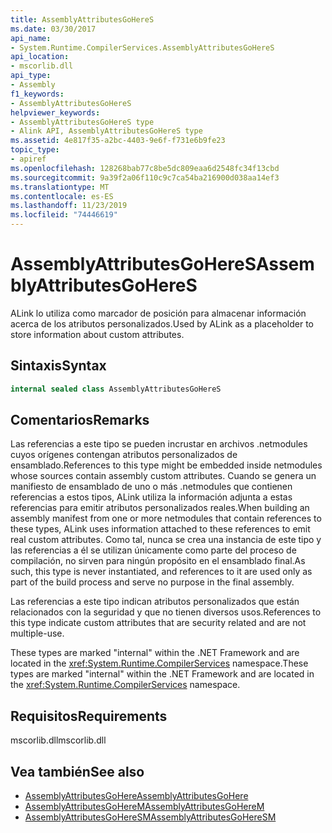 ```yaml
---
title: AssemblyAttributesGoHereS
ms.date: 03/30/2017
api_name:
- System.Runtime.CompilerServices.AssemblyAttributesGoHereS
api_location:
- mscorlib.dll
api_type:
- Assembly
f1_keywords:
- AssemblyAttributesGoHereS
helpviewer_keywords:
- AssemblyAttributesGoHereS type
- Alink API, AssemblyAttributesGoHereS type
ms.assetid: 4e817f35-a2bc-4403-9e6f-f731e6b9fe23
topic_type:
- apiref
ms.openlocfilehash: 128268bab77c8be5dc809eaa6d2548fc34f13cbd
ms.sourcegitcommit: 9a39f2a06f110c9c7ca54ba216900d038aa14ef3
ms.translationtype: MT
ms.contentlocale: es-ES
ms.lasthandoff: 11/23/2019
ms.locfileid: "74446619"
---
```

# <a name="assemblyattributesgoheres"></a><span data-ttu-id="13e99-102">AssemblyAttributesGoHereS</span><span class="sxs-lookup"><span data-stu-id="13e99-102">AssemblyAttributesGoHereS</span></span>

<span data-ttu-id="13e99-103">ALink lo utiliza como marcador de posición para almacenar información acerca de los atributos personalizados.</span><span class="sxs-lookup"><span data-stu-id="13e99-103">Used by ALink as a placeholder to store information about custom attributes.</span></span>

## <a name="syntax"></a><span data-ttu-id="13e99-104">Sintaxis</span><span class="sxs-lookup"><span data-stu-id="13e99-104">Syntax</span></span>

```csharp
internal sealed class AssemblyAttributesGoHereS
```

## <a name="remarks"></a><span data-ttu-id="13e99-105">Comentarios</span><span class="sxs-lookup"><span data-stu-id="13e99-105">Remarks</span></span>

<span data-ttu-id="13e99-106">Las referencias a este tipo se pueden incrustar en archivos .netmodules cuyos orígenes contengan atributos personalizados de ensamblado.</span><span class="sxs-lookup"><span data-stu-id="13e99-106">References to this type might be embedded inside netmodules whose sources contain assembly custom attributes.</span></span> <span data-ttu-id="13e99-107">Cuando se genera un manifiesto de ensamblado de uno o más .netmodules que contienen referencias a estos tipos, ALink utiliza la información adjunta a estas referencias para emitir atributos personalizados reales.</span><span class="sxs-lookup"><span data-stu-id="13e99-107">When building an assembly manifest from one or more netmodules that contain references to these types, ALink uses information attached to these references to emit real custom attributes.</span></span> <span data-ttu-id="13e99-108">Como tal, nunca se crea una instancia de este tipo y las referencias a él se utilizan únicamente como parte del proceso de compilación, no sirven para ningún propósito en el ensamblado final.</span><span class="sxs-lookup"><span data-stu-id="13e99-108">As such, this type is never instantiated, and references to it are used only as part of the build process and serve no purpose in the final assembly.</span></span>

<span data-ttu-id="13e99-109">Las referencias a este tipo indican atributos personalizados que están relacionados con la seguridad y que no tienen diversos usos.</span><span class="sxs-lookup"><span data-stu-id="13e99-109">References to this type indicate custom attributes that are security related and are not multiple-use.</span></span>

<span data-ttu-id="13e99-110">These types are marked "internal" within the .NET Framework and are located in the <xref:System.Runtime.CompilerServices> namespace.</span><span class="sxs-lookup"><span data-stu-id="13e99-110">These types are marked "internal" within the .NET Framework and are located in the <xref:System.Runtime.CompilerServices> namespace.</span></span>

## <a name="requirements"></a><span data-ttu-id="13e99-111">Requisitos</span><span class="sxs-lookup"><span data-stu-id="13e99-111">Requirements</span></span>

<span data-ttu-id="13e99-112">mscorlib.dll</span><span class="sxs-lookup"><span data-stu-id="13e99-112">mscorlib.dll</span></span>

## <a name="see-also"></a><span data-ttu-id="13e99-113">Vea también</span><span class="sxs-lookup"><span data-stu-id="13e99-113">See also</span></span>

- [<span data-ttu-id="13e99-114">AssemblyAttributesGoHere</span><span class="sxs-lookup"><span data-stu-id="13e99-114">AssemblyAttributesGoHere</span></span>](assemblyattributesgohere.md)
- [<span data-ttu-id="13e99-115">AssemblyAttributesGoHereM</span><span class="sxs-lookup"><span data-stu-id="13e99-115">AssemblyAttributesGoHereM</span></span>](assemblyattributesgoherem.md)
- [<span data-ttu-id="13e99-116">AssemblyAttributesGoHereSM</span><span class="sxs-lookup"><span data-stu-id="13e99-116">AssemblyAttributesGoHereSM</span></span>](assemblyattributesgoheresm.md)
